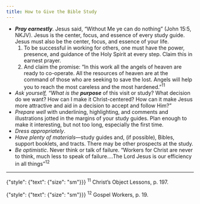 ```yaml
---
title: How to Give the Bible Study
---
```


- **_Pray earnestly_**. Jesus said, “Without Me ye can do nothing” (John 15:5, NKJV). Jesus is the center, focus, and essence of every study guide. Jesus must also be the center, focus, and essence of your life.
  1. To be successful in working for others, one must have the power, presence, and guidance of the Holy Spirit at every step. Claim this in earnest prayer.
  2. And claim the promise: “In this work all the angels of heaven are ready to co-operate. All the resources of heaven are at the command of those who are seeking to save the lost. Angels will help you to reach the most careless and the most hardened.”<sup>11</sup>
- _Ask yourself, “What is the **purpose**_ of this visit or study? What decision do we want? How can I make it Christ-centered? How can it make Jesus more attractive and aid in a decision to accept and follow Him?”
- _Prepare well_ with underlining, highlighting, and comments and illustrations jotted in the margins of your study guides. Plan enough to make it interesting, but not too long, especially the first time.
- _Dress appropriately_.
- _Have plenty of materials_—study guides and, (if possible), Bibles, support booklets, and tracts. There may be other prospects at the study.
- _Be optimistic_. Never think or talk of failure. “Workers for Christ are never to think, much less to speak of failure....The Lord Jesus is our efficiency in all things”<sup>12</sup>

---

{"style": {"text": {"size": "sm"}}}
<sup>11</sup> Christ’s Object Lessons, p. 197.

{"style": {"text": {"size": "sm"}}}
<sup>12</sup> Gospel Workers, p. 19.